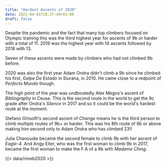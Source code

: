 ```yaml
---
title: "Hardest Ascents of 2020"
date: 2021-04-01T18:37:49+01:00
draft: false
---
```


Despite the pandemic and the fact that many top climbers focused on Olympic training this was the third highest year for ascents of 9b or harder with a total of 11. 2019 was the highest year with 14 ascents followed by 2018 with 13.

Seven of these ascents were made by climbers who had not climbed 9b before.

2020 was also the first year Adam Ondra didn't climb a 9b since he climbed his first, *Golpe De Estado* in Siurana, in 2010. He came close to a redpoint of *Perfecto Mundo* though.

The high point of the year was undboutedly Alex Megos's ascent of *Bibliography* in Ceuse. This is the second route in the world to get the 9c grade after Ondra's *Silence* in 2017 and so it could be the world's hardest route at the moment.

Stefano Ghisolfi's second ascent of *Change* means he is the third person to climb multiple routes of 9b+ or harder. This was his 8th route of 9b or above making him second only to Adam Ondra who has climbed 23!!

Julia Chanoudie became the second female to climb 9b with her ascent of *Eagle-4*. And Angy Eiter, who was the first woman to climb 9b in 2017, became the first woman to make the F.A of a 9b with *Madame Ching*.



{{< data/nineb2020 >}}


